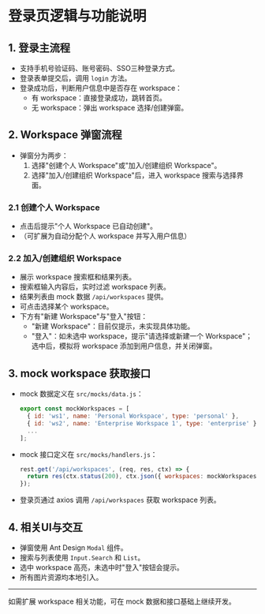# 登录页逻辑与功能说明

## 1. 登录主流程
- 支持手机号验证码、账号密码、SSO三种登录方式。
- 登录表单提交后，调用 `login` 方法。
- 登录成功后，判断用户信息中是否存在 workspace：
  - 有 workspace：直接登录成功，跳转首页。
  - 无 workspace：弹出 workspace 选择/创建弹窗。

## 2. Workspace 弹窗流程
- 弹窗分为两步：
  1. 选择"创建个人 Workspace"或"加入/创建组织 Workspace"。
  2. 选择"加入/创建组织 Workspace"后，进入 workspace 搜索与选择界面。

### 2.1 创建个人 Workspace
- 点击后提示"个人 Workspace 已自动创建"。
- （可扩展为自动分配个人 workspace 并写入用户信息）

### 2.2 加入/创建组织 Workspace
- 展示 workspace 搜索框和结果列表。
- 搜索框输入内容后，实时过滤 workspace 列表。
- 结果列表由 mock 数据 `/api/workspaces` 提供。
- 可点击选择某个 workspace。
- 下方有"新建 Workspace"与"登入"按钮：
  - "新建 Workspace"：目前仅提示，未实现具体功能。
  - "登入"：如未选中 workspace，提示"请选择或新建一个 Workspace"；选中后，模拟将 workspace 添加到用户信息，并关闭弹窗。

## 3. mock workspace 获取接口
- mock 数据定义在 `src/mocks/data.js`：
  ```js
  export const mockWorkspaces = [
    { id: 'ws1', name: 'Personal Workspace', type: 'personal' },
    { id: 'ws2', name: 'Enterprise Workspace 1', type: 'enterprise' },
    ...
  ];
  ```
- mock 接口定义在 `src/mocks/handlers.js`：
  ```js
  rest.get('/api/workspaces', (req, res, ctx) => {
    return res(ctx.status(200), ctx.json({ workspaces: mockWorkspaces }));
  });
  ```
- 登录页通过 axios 调用 `/api/workspaces` 获取 workspace 列表。

## 4. 相关UI与交互
- 弹窗使用 Ant Design `Modal` 组件。
- 搜索与列表使用 `Input.Search` 和 `List`。
- 选中 workspace 高亮，未选中时"登入"按钮会提示。
- 所有图片资源均本地引入。

---
如需扩展 workspace 相关功能，可在 mock 数据和接口基础上继续开发。
